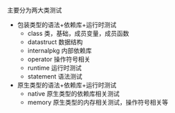 主要分为两大类测试

- 包装类型的语法+依赖库+运行时测试
    - class 类，基础，成员变量，成员函数
    - datastruct  数据结构
    - internalpkg 内部依赖库
    - operator    操作符号相关
    - runtime     运行时测试
    - statement   语法测试
- 原生类型的语法+依赖库+运行时测试
  - native        原生类型的依赖库相关测试
  - memory        原生类型的内存相关测试，操作符号相关等

